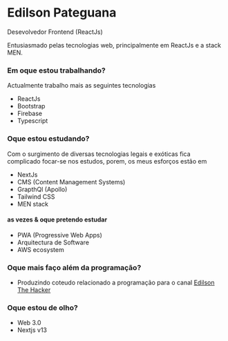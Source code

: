 # Edilson Pateguana

Desevolvedor Frontend (ReactJs)

Entusiasmado pelas tecnologias web, principalmente em ReactJs e a stack MEN.

### Em oque estou trabalhando?
Actualmente trabalho mais as seguintes tecnologias
* ReactJs
* Bootstrap
* Firebase
* Typescript

### Oque estou estudando?
Com o surgimento de diversas tecnologias legais e exóticas fica complicado focar-se nos estudos, porem, os meus esforços estão em
* NextJs
* CMS (Content Management Systems) 
* GrapthQl (Apollo)
* Tailwind CSS
* MEN stack
#### as vezes & oque pretendo estudar
* PWA (Progressive Web Apps)
* Arquitectura de Software
* AWS ecosystem 

### Oque mais faço além da programação? 
* Produzindo coteudo relacionado a programação 
para o canal [Edilson The Hacker](https://youtube.com/channel/UC4u84vnyot6b5kAFS2bgjUA)

### Oque estou de olho?
* Web 3.0
* Nextjs v13
